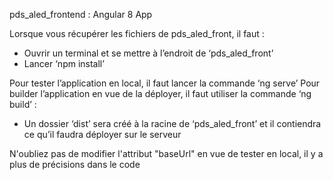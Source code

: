 pds_aled_frontend : Angular  8 App

Lorsque vous récupérer les fichiers de pds_aled_front, il faut :
- Ouvrir un terminal et se mettre à l’endroit de ‘pds_aled_front’
- Lancer ‘npm install’

Pour tester l’application en local, il faut lancer la commande ‘ng serve’
Pour builder l’application en vue de la déployer, il faut utiliser la commande ‘ng build’ :
- Un dossier ‘dist’ sera créé à la racine de ‘pds_aled_front’ et il contiendra ce qu’il faudra déployer sur le serveur

N'oubliez pas de modifier l'attribut "baseUrl" en vue de tester en local, il y a plus de précisions dans le code
